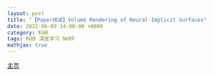 ```yaml
---
layout: post
title: "【Paper阅读】Volume Rendering of Neural Implicit Surfaces"
date: 2022-06-09 14:00:00 +0800
category: 科研
tags: 科研 深度学习 NeRF
mathjax: true
---
```



[主页](https://lioryariv.github.io/volsdf/)

